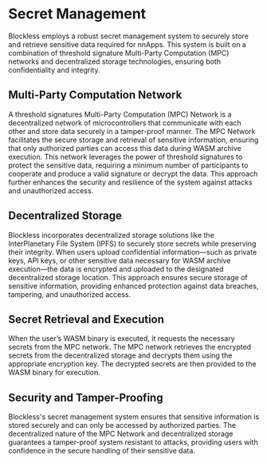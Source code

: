 # Secret Management

Blockless employs a robust secret management system to securely store and retrieve sensitive data required for nnApps. This system is built on a combination of threshold signature Multi-Party Computation (MPC) networks and decentralized storage technologies, ensuring both confidentiality and integrity.

## Multi-Party Computation Network

A threshold signatures Multi-Party Computation (MPC) Network is a decentralized network of microcontrollers that communicate with each other and store data securely in a tamper-proof manner. The MPC Network facilitates the secure storage and retrieval of sensitive information, ensuring that only authorized parties can access this data during WASM archive execution. This network leverages the power of threshold signatures to protect the sensitive data, requiring a minimum number of participants to cooperate and produce a valid signature or decrypt the data. This approach further enhances the security and resilience of the system against attacks and unauthorized access.

## Decentralized Storage

Blockless incorporates decentralized storage solutions like the InterPlanetary File System (IPFS) to securely store secrets while preserving their integrity. When users upload confidential information—such as private keys, API keys, or other sensitive data necessary for WASM archive execution—the data is encrypted and uploaded to the designated decentralized storage location. This approach ensures secure storage of sensitive information, providing enhanced protection against data breaches, tampering, and unauthorized access.

## Secret Retrieval and Execution

When the user’s WASM binary is executed, it requests the necessary secrets from the MPC network. The MPC network retrieves the encrypted secrets from the decentralized storage and decrypts them using the appropriate encryption key. The decrypted secrets are then provided to the WASM binary for execution.

## Security and Tamper-Proofing

Blockless's secret management system ensures that sensitive information is stored securely and can only be accessed by authorized parties. The decentralized nature of the MPC Network and decentralized storage guarantees a tamper-proof system resistant to attacks, providing users with confidence in the secure handling of their sensitive data.
